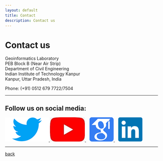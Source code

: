 ```yaml
---
layout: default
title: Contact
description: Contact us
---
```


# Contact us <br>

Geoinformatics Laboratory <br>
PEB Block B (Near Air Strip)<br>
Department of Civil Engineering<br>
Indian Institute of Technology Kanpur<br>
Kanpur, Uttar Pradesh, India<br>

Phone: (+91) 0512 679 7722/7504

---

## Follow us on social media:

<a href="https://twitter.com/GI_IITK" target="_blank">
  <img src="/assets/img/twitter.png" alt="Twitter">
</a>
<a href="https://www.youtube.com/channel/UCrksOY9YCPSOKnsR_viVokg" target="_blank">
  <img src="/assets/img/youtube.png" alt="YouTube">
</a>
&ensp;
<a href="https://scholar.google.com/citations?hl=en&user=n1U-zvkAAAAJ" target="_blank">
  <img src="/assets/img/google_scholar.png" alt="Google Scholar">
</a>
&ensp;
<a href="https://www.linkedin.com/company/geoinformatics-laboratory-iit-kanpur/" target="_blank" style= "left-margin: 10px;">
  <img src="/assets/img/LinkedIn_logo_initials.png" alt="LinkedIn" style="width: 80px; height: 80px;">
</a>

---

[back](./)
